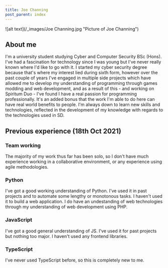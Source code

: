 ```yaml
---
title: Joe Channing
post_parent: index
---
```


![alt text](/_images/Joe Channing.jpg "Picture of Joe Channing")

## About me

I'm a university student studying Cyber and Computer Security BSc (Hons). I've had a fascination for technology since I was young but I've never really known where I'd like to go with it. I started my cyber security degree because that's where my interest lied during sixth form, however over the past couple of years I've engaged in multiple side projects which have allowed me to develop my understanding of programming through games modding and web development, and as a result of this - and working on Spiritum Duo - I've found I have a real passion for programming professionally. It's an added bonus that the work I'm able to do here can have real world benefits to people. I'm always down to learn new skills and technologies, reflected in the development of my knowledge with regards to the technologies used in SD.

## Previous experience (18th Oct 2021)

### Team working

The majority of my work thus far has been solo, so I don't have much experience working in a collaborative environment, or any experience using agile methodologies.

### Python

I've got a good working understanding of Python. I've used it in past projects and to automate some lengthy or monotonous tasks. I haven't used it to build a web application. I do have an undestanding of web technologies through my understanding of web development using PHP.

### JavaScript

I've got a good general understanding of JS. I've used it for past projects but nothing too major. I haven't used any frontend libraries.

### TypeScript

I've never used TypeScript before, so this is completely new to me.
